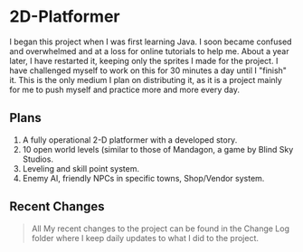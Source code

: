 # 2D-Platformer
I began this project when I was first learning Java. I soon became confused and overwhelmed and at a loss for online tutorials to help me. About a year later, I have restarted it, keeping only the sprites I made for the project. I have challenged myself to work on this for 30 minutes a day until I "finish" it. This is the only medium I plan on distributing it, as it is a project mainly for me to push myself and practice more and more every day.

## Plans
 1. A fully operational 2-D platformer with a developed story.
 2. 10 open world levels (similar to those of Mandagon, a game by Blind Sky Studios. 
 3. Leveling and skill point system.
 4. Enemy AI, friendly NPCs in specific towns, Shop/Vendor system.
 
## Recent Changes
 > All My recent changes to the project can be found in the Change Log folder where I keep daily updates to what I did to the project.
